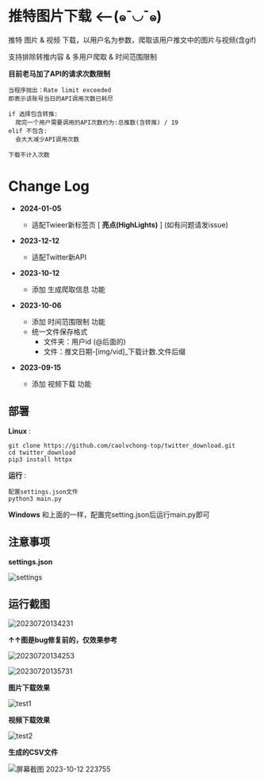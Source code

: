 # 推特图片下载    ⟵(๑¯◡¯๑) 
推特 图片 & 视频 下载，以用户名为参数，爬取该用户推文中的图片与视频(含gif)

支持排除转推内容 & 多用户爬取 & 时间范围限制 

**目前老马加了API的请求次数限制** 
``` 
当程序抛出：Rate limit exceeded 
即表示该账号当日的API调用次数已耗尽

if 选择包含转推:
  爬完一个用户需要调用的API次数约为:总推数(含转推) / 19
elif 不包含:
  会大大减少API调用次数

下载不计入次数 
```

# Change Log 
* **2024-01-05**
  * 适配Twieer新标签页 [ **亮点(HighLights)** ] (如有问题请发issue)
* **2023-12-12**
  * 适配Twitter新API
* **2023-10-12**
  * 添加 生成爬取信息 功能
* **2023-10-06**
  * 添加 时间范围限制 功能
  * 统一文件保存格式
    * 文件夹：用户id (@后面的)
    * 文件：推文日期-[img/vid]_下载计数.文件后缀
      
* **2023-09-15**
  * 添加 视频下载 功能
    

部署
--- 

**Linux** : 
``` 
git clone https://github.com/caolvchong-top/twitter_download.git 
cd twitter_download 
pip3 install httpx
``` 
**运行** : 
``` 
配置settings.json文件
python3 main.py 
``` 
**Windows** 和上面的一样，配置完setting.json后运行main.py即可 

注意事项
---
**settings.json** 

![settings](https://github.com/caolvchong-top/twitter_download/assets/57820488/9cb4ac26-4e3a-4953-9dfd-8e3d85046b2d)


运行截图 
---
![20230720134231](https://github.com/caolvchong-top/twitter_download/assets/57820488/ee6a1c13-2b0c-47e9-a260-1ac529bec678) 


**↑↑图是bug修复前的，仅效果参考**



![20230720134253](https://github.com/caolvchong-top/twitter_download/assets/57820488/6e5ba42f-2dc4-4fa1-8cf6-152246378756)

![20230720135731](https://github.com/caolvchong-top/twitter_download/assets/57820488/8c167bf1-a497-4466-b81c-3f9760ac56e8)
 
**图片下载效果**

![test1](https://github.com/caolvchong-top/twitter_download/assets/57820488/736f7554-612b-4bec-8baf-4a5ab45c6e04)


**视频下载效果**

![test2](https://github.com/caolvchong-top/twitter_download/assets/57820488/6f732042-6f96-4e7a-bd16-e7d08a46a90e)



**生成的CSV文件**

![屏幕截图 2023-10-12 223755](https://github.com/caolvchong-top/twitter_download/assets/57820488/b5dfc741-e10f-409a-b298-d56ea236bc5f)



